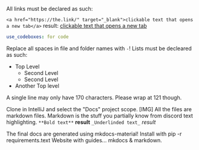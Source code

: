 All links must be declared as such:

`<a href="https://the.link/" target="_blank">clickable text that opens a new tab</a>`
result: <a href="https://the.link/" target="_blank">clickable text that opens a new tab</a>

```YAML
use_codeboxes: for code
```

Replace all spaces in file and folder names with `-`!
Lists must be decleared as such:
* Top Level
    - Second Level
    - Second Level
* Another Top level

A single line may only have 170 characters. Please wrap at 121 though.


Clone in IntelliJ and select the "Docs" project scope.
[IMG]
All the files are markdown files. Markdown is the stuff you partially know from discord text highlighting.
`**Bold text**`  **result**
`_Underlinded text_` _result_

The final docs are generated using mkdocs-material!
Install with pip -r requirements.text
Website with guides... mkdocs & markdown.